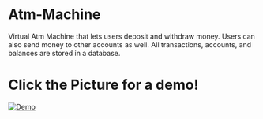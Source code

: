 # Atm-Machine
Virtual Atm Machine that lets users deposit and withdraw money. Users can also send money to other accounts as well. All transactions, accounts, and balances are stored in a database.
# Click the Picture for a demo!
[![Demo](https://i.imgur.com/QA15t1P.png)](https://youtu.be/galwjVlkNw8)

